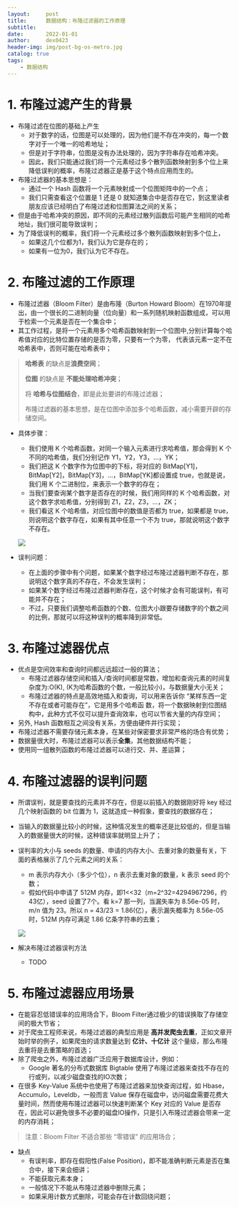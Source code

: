 ```yaml
---
layout:     post
title:      数据结构：布隆过滤器的工作原理
subtitle:   
date:       2022-01-01
author:     dex0423
header-img: img/post-bg-os-metro.jpg
catalog: true
tags:
    - 数据结构
---
```




# 1. 布隆过滤产生的背景

- 布隆过滤在位图的基础上产生
  - 对于数字的话，位图是可以处理的，因为他们是不存在冲突的，每一个数字对于一个唯一的哈希地址；
  - 但是对于字符串，位图是没有办法处理的，因为字符串存在哈希冲突。
  - 因此，我们只能通过我们将一个元素经过多个散列函数映射到多个位上来降低误判的概率，布隆过滤器正是基于这个特点应用而生的。
- 布隆过滤器的基本思想是：
  - 通过一个 Hash 函数将一个元素映射成一个位图矩阵中的一个点；
  - 我们只需查看这个位置是 1 还是 0 就知道集合中是否存在它，到这里读者朋友应该已经明白了布隆过滤和位图算法之间的关系；
- 但是由于哈希冲突的原因，即不同的元素经过散列函数后可能产生相同的哈希地址，我们很可能导致误判；
- 为了降低误判的概率，我们将一个元素经过多个散列函数映射到多个位上，
  - 如果这几个位都为1，我们认为它是存在的；
  - 如果有一位为0，我们认为它不存在。

# 2. 布隆过滤的工作原理

- 布隆过滤器（Bloom Filter）是由布隆（Burton Howard Bloom）在1970年提出，由一个很长的二进制向量（位向量）和一系列随机映射函数组成，可以用于检索一个元素是否在一个集合中；
- 其工作过程，是将一个元素用多个哈希函数映射到一个位图中,分别计算每个哈希值对应的比特位置存储的是否为零，只要有一个为零， 代表该元素一定不在哈希表中，否则可能在哈希表中；

> **哈希表** 的缺点是**浪费空间**；
>
> **位图** 的缺点是 **不能处理哈希冲突**；
>
> 将 **哈希与位图结合**，即是此处要讲的布隆过滤器；
>
> 布隆过滤器的基本思想，是在位图中添加多个哈希函数，减小需要开辟的存储空间。

- 具体步骤：
  - 我们使用 K 个哈希函数，对同一个输入元素进行求哈希值，那会得到 K 个不同的哈希值，我们分别记作 Y1，Y2，Y3，…，YK；
  - 我们把这 K 个数字作为位图中的下标，将对应的 BitMap[Y1]，BitMap[Y2]，BitMap[Y3]，…，BitMap[YK]都设置成 true，也就是说，我们用 K 个二进制位，来表示一个数字的存在；
  - 当我们要查询某个数字是否存在的时候，我们用同样的 K 个哈希函数，对这个数字求哈希值，分别得到 Z1，Z2，Z3，…，ZK；
  - 我们看这 K 个哈希值，对应位图中的数值是否都为 true，如果都是 true，则说明这个数字存在，如果有其中任意一个不为 true，那就说明这个数字不存在。

  ![]({{site.baseurl}}/img-post/布隆过滤-1.png)


- 误判问题：
  - 在上面的步骤中有个问题，如果某个数字经过布隆过滤器判断不存在，那说明这个数字真的不存在，不会发生误判；
  - 如果某个数字经过布隆过滤器判断存在，这个时候才会有可能误判，有可能并不存在；
  - 不过，只要我们调整哈希函数的个数、位图大小跟要存储数字的个数之间的比例，那就可以将这种误判的概率降到非常低。


# 3. 布隆过滤器优点

- 优点是空间效率和查询时间都远远超过一般的算法；
  - 布隆过滤器存储空间和插入/查询时间都是常数，增加和查询元素的时间复杂度为:O(K), (K为哈希函数的个数，一般比较小)，与数据量大小无关；
  - 布隆过滤器的特点是高效地插入和查询，可以用来告诉你 “某样东西一定不存在或者可能存在”，它是用多个哈希函 数，将一个数据映射到位图结构中，此种方式不仅可以提升查询效率，也可以节省大量的内存空间；
- 另外, Hash 函数相互之间没有关系，方便由硬件并行实现；
- 布隆过滤器不需要存储元素本身，在某些对保密要求非常严格的场合有优势；
- 数据量很大时，布隆过滤器可以表示**全集**，其他数据结构不能；
- 使用同一组散列函数的布隆过滤器可以进行交、并、差运算；


# 4. 布隆过滤器的误判问题

- 所谓误判，就是要查找的元素并不存在，但是以前插入的数据刚好将 key 经过几个映射函数的 bit 位置为 1，这就造成一种假象，要查找的数据存在；
- 当输入的数据量比较小的时候，这种情况发生的概率还是比较低的，但是当输入的数据量很大的时候，这种错误率就明显上升了；
- 误判率的大小与 seeds 的数量、申请的内存大小、去重对象的数量有关，下面的表格展示了几个元素之间的关系：
  - m 表示内存大小（多少个位），n 表示去重对象的数量，k 表示 seed 的个数；
  - 假如代码中申请了 512M 内存，即1<<32（m=2^32=4294967296，约43亿），seed 设置了7个。看 k=7 那一列，当漏失率为 8.56e-05 时，m/n 值为 23。所以 n = 43/23 = 1.86(亿），表示漏失概率为 8.56e-05 时，512M 内存可满足 1.86 亿条字符串的去重；

  ![]({{site.baseurl}}/img-post/布隆过滤-2.png)

- 解决布隆过滤器误判方法
  - TODO

# 5. 布隆过滤器应用场景

- 在能容忍低错误率的应用场合下，Bloom Filter通过极少的错误换取了存储空间的极大节省；
- 对于爬虫工程师来说，布隆过滤器的典型应用是 **高并发爬虫去重**，正如文章开始时举的例子，如果爬虫的请求数量达到 **亿计、十亿计** 这个量级，那么布隆去重将是去重策略的首选；
- 除了爬虫之外，布隆过滤器广泛应用于数据库设计，例如：
  - Google 著名的分布式数据库 Bigtable 使用了布隆过滤器来查找不存在的行或列，以减少磁盘查找的IO次数；
- 在很多 Key-Value 系统中也使用了布隆过滤器来加快查询过程，如 Hbase，Accumulo，Leveldb，一般而言 Value 保存在磁盘中，访问磁盘需要花费大量时间，然而使用布隆过滤器可以快速判断某个 Key 对应的 Value 是否存在，因此可以避免很多不必要的磁盘IO操作，只是引入布隆过滤器会带来一定的内存消耗；
>注意：Bloom Filter 不适合那些 “零错误” 的应用场合；
- 缺点
  - 有误判率，即存在假阳性(False Position)，即不能准确判断元素是否在集合中，接下来会细讲；
  - 不能获取元素本身；
  - 一般情况下不能从布隆过滤器中删除元素；
  - 如果采用计数方式删除，可能会存在计数回绕问题；
